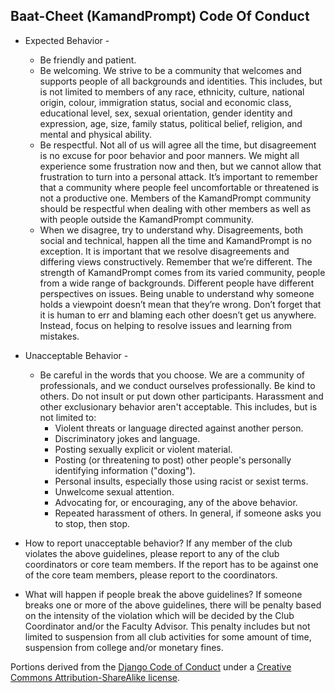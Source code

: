 ## Baat-Cheet (KamandPrompt) Code Of Conduct

- Expected Behavior -
  - Be friendly and patient.
  - Be welcoming. We strive to be a community that welcomes and supports people of all backgrounds and identities. This includes, but is not limited to members of any race, ethnicity, culture, national origin, colour, immigration status, social and economic class, educational level, sex, sexual orientation, gender identity and expression, age, size, family status, political belief, religion, and mental and physical ability.
  - Be respectful. Not all of us will agree all the time, but disagreement is no excuse for poor behavior and poor manners. We might all experience some frustration now and then, but we cannot allow that frustration to turn into a personal attack. It’s important to remember that a community where people feel uncomfortable or threatened is not a productive one. Members of the KamandPrompt community should be respectful when dealing with other members as well as with people outside the KamandPrompt community.
  - When we disagree, try to understand why. Disagreements, both social and technical, happen all the time and KamandPrompt is no exception. It is important that we resolve disagreements and differing views constructively. Remember that we’re different. The strength of KamandPrompt comes from its varied community, people from a wide range of backgrounds. Different people have different perspectives on issues. Being unable to understand why someone holds a viewpoint doesn’t mean that they’re wrong. Don’t forget that it is human to err and blaming each other doesn’t get us anywhere. Instead, focus on helping to resolve issues and learning from mistakes.

- Unacceptable Behavior -
  - Be careful in the words that you choose. We are a community of professionals, and we conduct ourselves professionally. Be kind to others. Do not insult or put down other participants. Harassment and other exclusionary behavior aren't acceptable. This includes, but is not limited to:
    - Violent threats or language directed against another person.
    - Discriminatory jokes and language.
    - Posting sexually explicit or violent material.
    - Posting (or threatening to post) other people's personally identifying information ("doxing").
    - Personal insults, especially those using racist or sexist terms.
    - Unwelcome sexual attention.
    - Advocating for, or encouraging, any of the above behavior.
    - Repeated harassment of others. In general, if someone asks you to stop, then stop.
  
- How to report unacceptable behavior?
  If any member of the club violates the above guidelines, please report to any of the club coordinators or core team members. If the report has to be against one of the core team members, please report to the coordinators. 

- What will happen if people break the above guidelines?
  If someone breaks one or more of the above guidelines, there will be penalty based on the intensity of the violation which will be decided by the Club Coordinator and/or the Faculty Advisor. This penalty includes but not limited to suspension from all club activities for some amount of time, suspension from college and/or monetary fines.


Portions derived from the [Django Code of Conduct](https://www.djangoproject.com/conduct/) under a [Creative Commons Attribution-ShareAlike license](https://creativecommons.org/licenses/by/3.0/).
